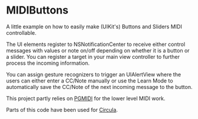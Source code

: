 # MIDIButtons
A little example on how to easily make (UIKit's) Buttons and Sliders MIDI controllable.

The UI elements register to NSNotificationCenter to receive either control messages with values or note on/off depending on whether it is a button or a slider. You can register a target in your main view controller to further process the incoming information.

You can assign gesture recognizers to trigger an UIAlertView where the users can either enter a CC/Note manually or use the Learn Mode to automatically save the CC/Note of the next incoming message to the button.

This project partly relies on [PGMIDI](https://github.com/petegoodliffe/PGMidi) for the lower level MIDI work.

Parts of this code have been used for [Circula](https://www.facebook.com/circulaapp).